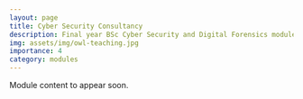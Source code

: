 ```yaml
---
layout: page
title: Cyber Security Consultancy
description: Final year BSc Cyber Security and Digital Forensics module (2024-present)
img: assets/img/owl-teaching.jpg
importance: 4
category: modules
---
```


Module content to appear soon.